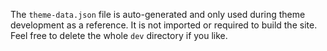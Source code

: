 The `theme-data.json` file is auto-generated and only used during theme development as a reference. It is not imported or required to build the site. Feel free to delete the whole `dev` directory if you like.
